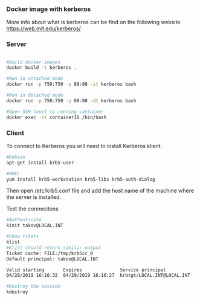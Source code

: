
### Docker image with kerberos 
More info about what is kerberos can be find on the following website https://web.mit.edu/kerberos/

### Server

```sh

#Build docker images
docker build -t kerberos .

#Run in attached mode
docker run -p 750:750 -p 88:88 -it kerberos bash

#Run in detached mode
docker run -p 750:750 -p 88:88 -dt kerberos bash

#Open SSH tunel to running container
docker exec -it containerID /bin/bash
```

### Client

To connect to Kerberos you will need to install Kerberos klient.

```sh
#Debian
apt-get install krb5-user

#RHEL
yum install krb5-workstation krb5-libs krb5-auth-dialog

```
Then open /etc/krb5.conf file and add the host name of the machine where the server is installed. 

Test the connecitons 

```sh
#Authenticate
kinit takov@LOCAL.INT

#Show tikets
klist
#Klist should return similar output
Ticket cache: FILE:/tmp/krb5cc_0
Default principal: takov@LOCAL.INT

Valid starting       Expires              Service principal
04/28/2019 16:16:32  04/29/2019 16:16:27  krbtgt/LOCAL.INT@LOCAL.INT

#Destroy the session
kdestroy
```
